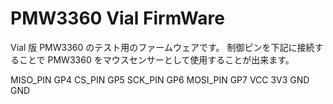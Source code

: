# PMW3360 Vial FirmWare

Vial 版 PMW3360 のテスト用のファームウェアです。
制御ピンを下記に接続することで PMW3360 をマウスセンサーとして使用することが出来ます。

MISO_PIN GP4
CS_PIN GP5
SCK_PIN GP6
MOSI_PIN GP7
VCC 3V3
GND GND
